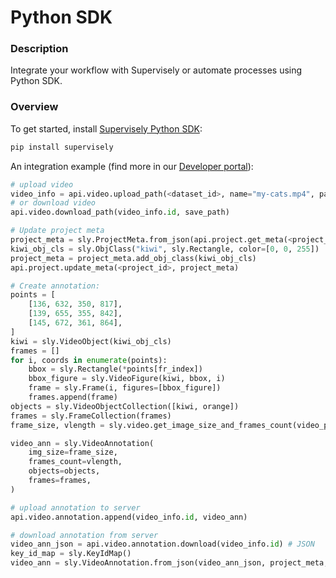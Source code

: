 # Python SDK

### Description

Integrate your workflow with Supervisely or automate processes using Python SDK.

### Overview

To get started, install <a href="https://pypi.org/project/supervisely/" target="_blank">Supervisely Python SDK</a>:

```bash
pip install supervisely
```

An integration example (find more in our <a href="https://developer.supervisely.com/" target="_blank">Developer portal</a>):

```python
# upload video
video_info = api.video.upload_path(<dataset_id>, name="my-cats.mp4", path="videos/my-cats.mp4")
# or download video
api.video.download_path(video_info.id, save_path)

# Update project meta
project_meta = sly.ProjectMeta.from_json(api.project.get_meta(<project_id>)
kiwi_obj_cls = sly.ObjClass("kiwi", sly.Rectangle, color=[0, 0, 255])
project_meta = project_meta.add_obj_class(kiwi_obj_cls)
api.project.update_meta(<project_id>, project_meta)

# Create annotation:
points = [
    [136, 632, 350, 817],
    [139, 655, 355, 842],
    [145, 672, 361, 864],
]
kiwi = sly.VideoObject(kiwi_obj_cls)
frames = []
for i, coords in enumerate(points):
    bbox = sly.Rectangle(*points[fr_index])
    bbox_figure = sly.VideoFigure(kiwi, bbox, i)
    frame = sly.Frame(i, figures=[bbox_figure])
    frames.append(frame)
objects = sly.VideoObjectCollection([kiwi, orange])
frames = sly.FrameCollection(frames)
frame_size, vlength = sly.video.get_image_size_and_frames_count(video_path)

video_ann = sly.VideoAnnotation(
    img_size=frame_size,
    frames_count=vlength,
    objects=objects,
    frames=frames,
)

# upload annotation to server
api.video.annotation.append(video_info.id, video_ann)

# download annotation from server
video_ann_json = api.video.annotation.download(video_info.id) # JSON
key_id_map = sly.KeyIdMap()
video_ann = sly.VideoAnnotation.from_json(video_ann_json, project_meta, key_id_map)
```
